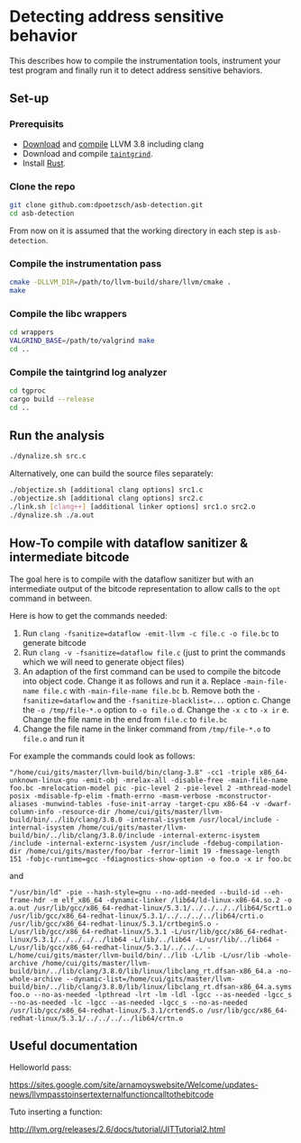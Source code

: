 # Detecting address sensitive behavior
This describes how to compile the instrumentation tools, instrument your test program and finally run it to detect address sensitive behaviors.

## Set-up

### Prerequisits
* [Download](http://llvm.org/releases/download.html#3.8.0) and [compile](http://llvm.org/releases/3.8.0/docs/GettingStarted.html) LLVM 3.8 including clang
* Download and compile [`taintgrind`](https://github.com/wmkhoo/taintgrind).
* Install [Rust](https://www.rust-lang.org/).

### Clone the repo

```bash
git clone github.com:dpoetzsch/asb-detection.git
cd asb-detection
```

From now on it is assumed that the working directory in each step is `asb-detection`.

### Compile the instrumentation pass

```bash
cmake -DLLVM_DIR=/path/to/llvm-build/share/llvm/cmake .
make
```

### Compile the libc wrappers

```bash
cd wrappers
VALGRIND_BASE=/path/to/valgrind make
cd ..
```

### Compile the taintgrind log analyzer

```bash
cd tgproc
cargo build --release
cd ..
```

## Run the analysis

```bash
./dynalize.sh src.c
```

Alternatively, one can build the source files separately:

```bash
./objectize.sh [additional clang options] src1.c
./objectize.sh [additional clang options] src2.c
./link.sh [clang++] [additional linker options] src1.o src2.o
./dynalize.sh ./a.out
```

## How-To compile with dataflow sanitizer & intermediate bitcode
The goal here is to compile with the dataflow sanitizer but with an intermediate output of the bitcode representation to allow calls to the `opt` command in between.

Here is how to get the commands needed:

1. Run `clang -fsanitize=dataflow -emit-llvm -c file.c -o file.bc` to generate bitcode
2. Run `clang -v -fsanitize=dataflow file.c` (just to print the commands which we will need to generate object files)
3. An adaption of the first command can be used to compile the bitcode into object code. Change it as follows and run it
   a. Replace `-main-file-name file.c` with `-main-file-name file.bc`
   b. Remove both the `-fsanitize=dataflow` and the `-fsanitize-blacklist=...` option
   c. Change the `-o /tmp/file-*.o` option to `-o file.o`
   d. Change the `-x c` to `-x ir`
   e. Change the file name in the end from `file.c` to `file.bc`
4. Change the file name in the linker command from `/tmp/file-*.o` to `file.o` and run it

For example the commands could look as follows:

```
"/home/cui/gits/master/llvm-build/bin/clang-3.8" -cc1 -triple x86_64-unknown-linux-gnu -emit-obj -mrelax-all -disable-free -main-file-name foo.bc -mrelocation-model pic -pic-level 2 -pie-level 2 -mthread-model posix -mdisable-fp-elim -fmath-errno -masm-verbose -mconstructor-aliases -munwind-tables -fuse-init-array -target-cpu x86-64 -v -dwarf-column-info -resource-dir /home/cui/gits/master/llvm-build/bin/../lib/clang/3.8.0 -internal-isystem /usr/local/include -internal-isystem /home/cui/gits/master/llvm-build/bin/../lib/clang/3.8.0/include -internal-externc-isystem /include -internal-externc-isystem /usr/include -fdebug-compilation-dir /home/cui/gits/master/foo/bar -ferror-limit 19 -fmessage-length 151 -fobjc-runtime=gcc -fdiagnostics-show-option -o foo.o -x ir foo.bc
```

and

```
"/usr/bin/ld" -pie --hash-style=gnu --no-add-needed --build-id --eh-frame-hdr -m elf_x86_64 -dynamic-linker /lib64/ld-linux-x86-64.so.2 -o a.out /usr/lib/gcc/x86_64-redhat-linux/5.3.1/../../../../lib64/Scrt1.o /usr/lib/gcc/x86_64-redhat-linux/5.3.1/../../../../lib64/crti.o /usr/lib/gcc/x86_64-redhat-linux/5.3.1/crtbeginS.o -L/usr/lib/gcc/x86_64-redhat-linux/5.3.1 -L/usr/lib/gcc/x86_64-redhat-linux/5.3.1/../../../../lib64 -L/lib/../lib64 -L/usr/lib/../lib64 -L/usr/lib/gcc/x86_64-redhat-linux/5.3.1/../../.. -L/home/cui/gits/master/llvm-build/bin/../lib -L/lib -L/usr/lib -whole-archive /home/cui/gits/master/llvm-build/bin/../lib/clang/3.8.0/lib/linux/libclang_rt.dfsan-x86_64.a -no-whole-archive --dynamic-list=/home/cui/gits/master/llvm-build/bin/../lib/clang/3.8.0/lib/linux/libclang_rt.dfsan-x86_64.a.syms foo.o --no-as-needed -lpthread -lrt -lm -ldl -lgcc --as-needed -lgcc_s --no-as-needed -lc -lgcc --as-needed -lgcc_s --no-as-needed /usr/lib/gcc/x86_64-redhat-linux/5.3.1/crtendS.o /usr/lib/gcc/x86_64-redhat-linux/5.3.1/../../../../lib64/crtn.o
```

## Useful documentation
Helloworld pass:

https://sites.google.com/site/arnamoyswebsite/Welcome/updates-news/llvmpasstoinsertexternalfunctioncalltothebitcode

Tuto inserting a function:

http://llvm.org/releases/2.6/docs/tutorial/JITTutorial2.html

